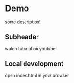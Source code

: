 # Demo
some description!
## Subheader
watch tutorial on youtube
## Local development
open index.html in your browser

